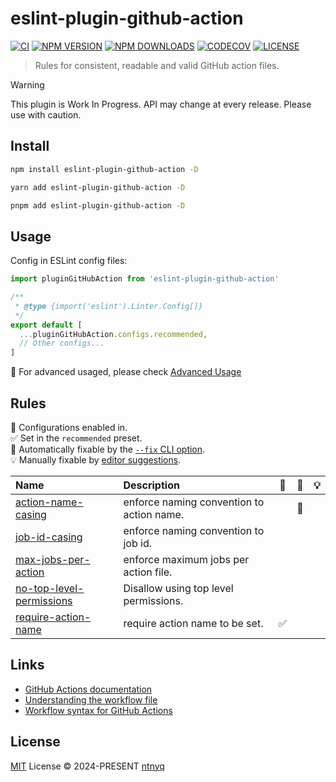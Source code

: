 # eslint-plugin-github-action

[![CI](https://github.com/ntnyq/eslint-plugin-github-action/workflows/CI/badge.svg)](https://github.com/ntnyq/eslint-plugin-github-action/actions)
[![NPM VERSION](https://img.shields.io/npm/v/eslint-plugin-github-action.svg)](https://www.npmjs.com/package/eslint-plugin-github-action)
[![NPM DOWNLOADS](https://img.shields.io/npm/dy/eslint-plugin-github-action.svg)](https://www.npmjs.com/package/eslint-plugin-github-action)
[![CODECOV](https://codecov.io/github/ntnyq/eslint-plugin-github-action/branch/main/graph/badge.svg)](https://codecov.io/github/ntnyq/eslint-plugin-github-action)
[![LICENSE](https://img.shields.io/github/license/ntnyq/eslint-plugin-github-action.svg)](https://github.com/ntnyq/eslint-plugin-github-action/blob/main/LICENSE)

> Rules for consistent, readable and valid GitHub action files.

> [!WARNING]
> This plugin is Work In Progress. API may change at every release. Please use with caution.

## Install

```bash
npm install eslint-plugin-github-action -D
```

```bash
yarn add eslint-plugin-github-action -D
```

```bash
pnpm add eslint-plugin-github-action -D
```

## Usage

Config in ESLint config files:

```ts
import pluginGitHubAction from 'eslint-plugin-github-action'

/**
 * @type {import('eslint').Linter.Config[]}
 */
export default [
  ...pluginGitHubAction.configs.recommended,
  // Other configs...
]
```

:apple: For advanced usaged, please check [Advanced Usage](https://eslint-plugin-github-action.ntnyq.com/guide/#advanced-usage)

## Rules

💼 Configurations enabled in.\
✅ Set in the `recommended` preset.\
🔧 Automatically fixable by the [`--fix` CLI option](https://eslint.org/docs/user-guide/command-line-interface#--fix).\
💡 Manually fixable by [editor suggestions](https://eslint.org/docs/developer-guide/working-with-rules#providing-suggestions).

| Name                                                                                                          | Description                               | 💼  | 🔧  | 💡  |
| :------------------------------------------------------------------------------------------------------------ | :---------------------------------------- | :-: | :-: | :-: |
| [action-name-casing](https://eslint-plugin-github-action.ntnyq.com/rules/action-name-casing.html)             | enforce naming convention to action name. |     | 🔧  |     |
| [job-id-casing](https://eslint-plugin-github-action.ntnyq.com/rules/job-id-casing.html)                       | enforce naming convention to job id.      |     |     |     |
| [max-jobs-per-action](https://eslint-plugin-github-action.ntnyq.com/rules/max-jobs-per-action.html)           | enforce maximum jobs per action file.     |     |     |     |
| [no-top-level-permissions](https://eslint-plugin-github-action.ntnyq.com/rules/no-top-level-permissions.html) | Disallow using top level permissions.     |     |     |     |
| [require-action-name](https://eslint-plugin-github-action.ntnyq.com/rules/require-action-name.html)           | require action name to be set.            | ✅  |     |     |

## Links

- [GitHub Actions documentation](https://docs.github.com/en/actions)
- [Understanding the workflow file](https://docs.github.com/en/actions/use-cases-and-examples/creating-an-example-workflow#understanding-the-workflow-file)
- [Workflow syntax for GitHub Actions](https://docs.github.com/en/actions/writing-workflows/workflow-syntax-for-github-actions)

## License

[MIT](./LICENSE) License © 2024-PRESENT [ntnyq](https://github.com/ntnyq)
